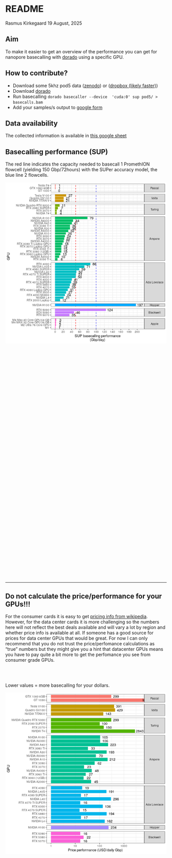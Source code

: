 README
================
Rasmus Kirkegaard
19 August, 2025

## Aim

To make it easier to get an overview of the performance you can get for
nanopore basecalling with
[dorado](https://github.com/nanoporetech/dorado) using a specific GPU.

## How to contribute?

- Download some 5khz pod5 data
  ([zenodo](https://zenodo.org/records/15180194)) or ([dropbox (likely
  faster)](https://www.dropbox.com/scl/fi/bpe4rxzst7odp4ia0xo28/basecalling_benchmarks_5khz_pod5s.tar.gz?rlkey=g1w76w3yooabdapycbsqvnln8&st=5u59ad6q&dl=0))
- Download [dorado](https://github.com/nanoporetech/dorado)
- Run basecalling
  `dorado basecaller --device  'cuda:0' sup pod5/ > basecalls.bam`
- Add your samples/s output to [google
  form](https://forms.gle/Qw1wiL662YrbHPxk6)

## Data availability

The collected information is available in [this google
sheet](https://docs.google.com/spreadsheets/d/1p_oqalXtyMomcoeh0CE-crBgxsGifBYMvTR7hHBqmEw/edit?usp=sharing)

## Basecalling performance (SUP)

The red line indicates the capacity needed to basecall 1 PromethION
flowcell (yielding 150 Gbp/72hours) with the SUPer accuracy model, the
blue line 2 flowcells.

![](README_files/figure-gfm/unnamed-chunk-2-1.png)<!-- -->

<br> <br> <br> <br> <br> <br> <br> <br> <br> <br> <br> <br> <br> <br>
<br> <br> <br> <br> <br> <br> <br> <br> <br> <br> <br> <br> <br> <br>
<br> <br> <br> <br> <br> <br> <br> <br> <br> <br> <br> <br> <br> <br>

------------------------------------------------------------------------

## Do not calculate the price/performance for your GPUs!!!

For the consumer cards it is easy to get [pricing info from
wikipedia](https://en.wikipedia.org/wiki/List_of_Nvidia_graphics_processing_units).
However, for the data center cards it is more challenging so the numbers
here will not reflect the best deals available and will vary a lot by
region and whether price info is available at all. If someone has a good
source for prices for data center GPUs that would be great. For now I
can only recommend that you do not trust the price/perfomance
calculations as “true” numbers but they might give you a hint that
datacenter GPUs means you have to pay quite a bit more to get the
perfomance you see from consumer grade GPUs.

<br> <br>

Lower values = more basecalling for your dollars.

![](README_files/figure-gfm/unnamed-chunk-3-1.png)<!-- -->

